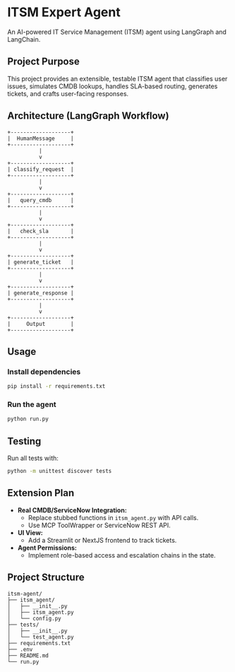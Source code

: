 # ITSM Expert Agent

An AI-powered IT Service Management (ITSM) agent using LangGraph and LangChain.

## Project Purpose
This project provides an extensible, testable ITSM agent that classifies user issues, simulates CMDB lookups, handles SLA-based routing, generates tickets, and crafts user-facing responses.

## Architecture (LangGraph Workflow)
```
+-------------------+
|  HumanMessage     |
+-------------------+
          |
          v
+-------------------+
| classify_request  |
+-------------------+
          |
          v
+-------------------+
|   query_cmdb      |
+-------------------+
          |
          v
+-------------------+
|   check_sla       |
+-------------------+
          |
          v
+-------------------+
| generate_ticket   |
+-------------------+
          |
          v
+-------------------+
| generate_response |
+-------------------+
          |
          v
+-------------------+
|     Output        |
+-------------------+
```

## Usage

### Install dependencies
```bash
pip install -r requirements.txt
```

### Run the agent
```bash
python run.py
```

## Testing

Run all tests with:
```bash
python -m unittest discover tests
```

## Extension Plan
- **Real CMDB/ServiceNow Integration:**
  - Replace stubbed functions in `itsm_agent.py` with API calls.
  - Use MCP ToolWrapper or ServiceNow REST API.
- **UI View:**
  - Add a Streamlit or NextJS frontend to track tickets.
- **Agent Permissions:**
  - Implement role-based access and escalation chains in the state.

## Project Structure
```
itsm-agent/
├── itsm_agent/
│   ├── __init__.py
│   ├── itsm_agent.py
│   └── config.py
├── tests/
│   ├── __init__.py
│   └── test_agent.py
├── requirements.txt
├── .env
├── README.md
└── run.py
``` 